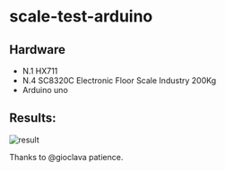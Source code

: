 # scale-test-arduino

## Hardware
- N.1 HX711
- N.4 SC8320C Electronic Floor Scale Industry 200Kg
- Arduino uno

## Results:
![result](https://user-images.githubusercontent.com/3720947/93474213-57b03e00-f8f7-11ea-8fc2-63cdfc37985b.png)

Thanks to @gioclava patience.
